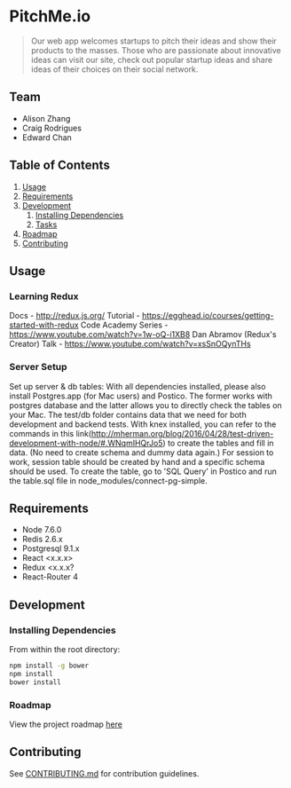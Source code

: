 # PitchMe.io
> Our web app welcomes startups to pitch their ideas and show their products to the masses. Those who are passionate about innovative ideas can visit our site, check out popular startup ideas and share ideas of their choices on their social network.
## Team
  - Alison Zhang
  - Craig Rodrigues
  - Edward Chan

## Table of Contents
1. [Usage](#Usage)
1. [Requirements](#requirements)
1. [Development](#development)
    1. [Installing Dependencies](#installing-dependencies)
    1. [Tasks](#tasks)
1. [Roadmap](#roadmap)
1. [Contributing](#contributing)

## Usage

### Learning Redux
Docs - http://redux.js.org/
Tutorial - https://egghead.io/courses/getting-started-with-redux
Code Academy Series - https://www.youtube.com/watch?v=1w-oQ-i1XB8
Dan Abramov (Redux's Creator) Talk - https://www.youtube.com/watch?v=xsSnOQynTHs


### Server Setup
Set up server & db tables: With all dependencies installed, please also install Postgres.app (for Mac users) and Postico. The former works with postgres database and the latter allows you to directly check the tables on your Mac.
The test/db folder contains data that we need for both development and backend tests. With knex installed, you can refer to the commands in this link(http://mherman.org/blog/2016/04/28/test-driven-development-with-node/#.WNqmIHQrJo5) to create the tables and fill in data. (No need to create schema and dummy data again.)
For session to work, session table should be created by hand and a specific schema should be used. To create the table, go to 'SQL Query' in Postico and run the table.sql file in node_modules/connect-pg-simple.

## Requirements
- Node 7.6.0
- Redis 2.6.x
- Postgresql 9.1.x
- React <x.x.x>
- Redux <x.x.x?
- React-Router 4
## Development
### Installing Dependencies
From within the root directory:
```sh
npm install -g bower
npm install
bower install
```
### Roadmap
View the project roadmap [here](LINK_TO_DOC)
## Contributing
See [CONTRIBUTING.md](CONTRIBUTING.md) for contribution guidelines.